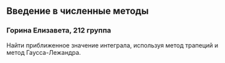 ## Введение в численные методы   
### Горина Елизавета, 212 группа      
  
Найти приближенное значение интеграла, используя метод трапеций и метод Гаусса-Лежандра.